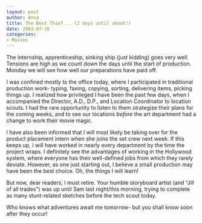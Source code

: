 ```yaml
--- 
layout: post
author: Anna
title: The Best Thief... (2 days until shoot!)
date: 2003-07-16
categories: 
- Movies
---
```


The internship, apprenticeship, sinking ship (just kidding) goes very well. Tensions are high as we count down the days until the start of production. Monday we will see how well our preparations have paid off.

I was confined mostly to the office today, where I participated in traditional production work- typing, faxing, copying, sorting, delivering items, picking things up. I realized how privileged I have been the past few days, when I accompanied the Director, A.D., D.P., and Location Coordinator to location scouts. I had the rare opportunity to listen to them strategize their plans for the coming weeks, and to see our locations <i>before</i> the art department had a change to work their movie magic.

I have also been informed that I will most likely be taking over for the product placement intern when she joins the set crew next week. If this keeps up, I will have worked in nearly every department by the time the project wraps. I definitely see the advantages of working in the Hollywood system, where everyone has their well-defined jobs from which they rarely deviate. However, as one just starting out, I believe a small production may have been the best choice. Oh, the things I will learn!

But now, dear readers, I must retire. Your humble storyboard artist (and "Jill of all trades") was up until 3am last night/this morning, trying to complete as many stunt-related sketches before the tech scout today.

Who knows what adventures await me tomorrow- but you shall know soon after they occur!